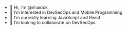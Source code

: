 - 👋 Hi, I’m @nhaiduk
- 👀 I’m interested in DevSecOps and Mobile Programming
- 🌱 I’m currently learning JavaScript and React
- 💞️ I’m looking to collaborate on DevSecOps


<!---
nhaiduk/nhaiduk is a ✨ special ✨ repository because its `README.md` (this file) appears on your GitHub profile.
You can click the Preview link to take a look at your changes.
- 📫 How to reach me ...
--->
